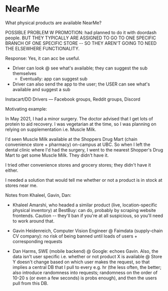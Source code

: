 # NearMe
What physical products are available NearMe?

POSSIBLE PROBLEM W PROMOTION: had planned to do it with doordash people. BUT THEY TYPICALLY ARE ASSIGNED TO GO TO ONE SPECIFIC BRANCH OF ONE SPECIFIC STORE -- SO THEY AREN'T GOING TO NEED THE ELSEWHERE FUNCTIONALITY.

Response: Yes, it can acc be useful. 
* Driver can look @ see what's available; they can suggest the sub themselves
    * Eventually: app can suggest sub
* Driver can also send the app to the user; the USER can see what's available and suggest a sub

Instacart/DD Drivers — Facebook groups, Reddit groups, Discord

Motivating example:

In May 2021, I had a minor surgery. The doctor advised that I get lots of protein to aid recovery. I was vegetarian at the time, so I was planning on relying on supplementation i.e. Muscle Milk. 

I'd seen Muscle Milk available at the Shoppers Drug Mart (chain convenience store + pharmacy) on-campus at UBC. So when I left the dental clinic where I'd had the surgery, I went to the nearest Shopper's Drug Mart to get some Muscle Milk. They didn't have it.

I tried other convenience stores and grocery stores; they didn't have it either. 

I needed a solution that would tell me whether or not a product is in stock at stores near me. 

Notes from Khaleel, Gavin, Dan:
- Khaleel Amarshi, who headed a similar product (live, location-specific physical inventory) at BestBuy: can do, probably by scraping website frontends. Caution -- they'll ban if you're at all suspicious, so you'll need to work around that. 

- Gavin Heidenreich, Computer Vision Engineer @ Faimdata (supply-chain CV company): no risk of being banned until loads of users + corresponding requests

- Dan Harms, SWE (mobile backend) @ Google: echoes Gavin. Also, the data isn't user specific i.e. whether or not product X is available @ Store Y doesn't change based on which user makes the request, so that implies a central DB that I pull to every e.g. hr (the less often, the better; also introduce randomness into requests; randomness on the order of 10-20 s (or even a few seconds) is probs enough), and then the users pull from this DB.
